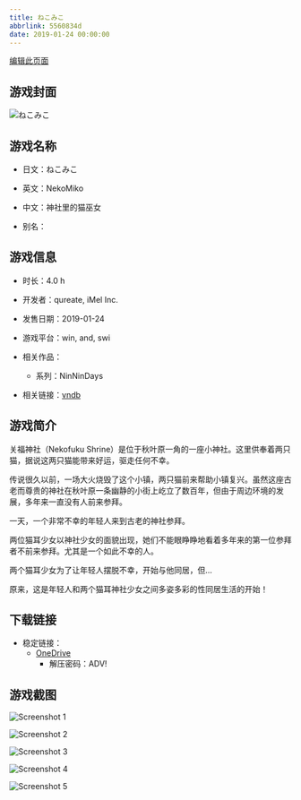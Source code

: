 ```yaml
---
title: ねこみこ
abbrlink: 5560834d
date: 2019-01-24 00:00:00
---
```

[编辑此页面](https://github.com/ACG-3/ADV3-source/blob/main/source/_posts/games/%E3%81%AD%E3%81%93%E3%81%BF%E3%81%93.md)

## 游戏封面

![ねこみこ](https://pan.timero.xyz/onedrive/img_lib_001/%E3%81%AD%E3%81%93%E3%81%BF%E3%81%93_cover.avif)


## 游戏名称

- 日文：ねこみこ
- 英文：NekoMiko
- 中文：神社里的猫巫女

- 别名：


## 游戏信息

- 时长：4.0 h
- 开发者：qureate, iMel Inc.
- 发售日期：2019-01-24
- 游戏平台：win, and, swi
- 相关作品：
   - 系列：NinNinDays

- 相关链接：[vndb](https://vndb.org/v25170)


## 游戏简介

关福神社（Nekofuku Shrine）是位于秋叶原一角的一座小神社。这里供奉着两只猫，据说这两只猫能带来好运，驱走任何不幸。

传说很久以前，一场大火烧毁了这个小镇，两只猫前来帮助小镇复兴。虽然这座古老而尊贵的神社在秋叶原一条幽静的小街上屹立了数百年，但由于周边环境的发展，多年来一直没有人前来参拜。

一天，一个非常不幸的年轻人来到古老的神社参拜。

两位猫耳少女以神社少女的面貌出现，她们不能眼睁睁地看着多年来的第一位参拜者不前来参拜。尤其是一个如此不幸的人。

两个猫耳少女为了让年轻人摆脱不幸，开始与他同居，但...

原来，这是年轻人和两个猫耳神社少女之间多姿多彩的性同居生活的开始！




## 下载链接

- 稳定链接：
    - [OneDrive](https://pan.timero.xyz/onedrive/adv_lib_001/%E3%81%AD%E3%81%93%E3%81%BF%E3%81%93)
        - 解压密码：ADV!



## 游戏截图


![Screenshot 1](https://pan.timero.xyz/onedrive/img_lib_001/%E3%81%AD%E3%81%93%E3%81%BF%E3%81%93_Screenshot_1.avif)

![Screenshot 2](https://pan.timero.xyz/onedrive/img_lib_001/%E3%81%AD%E3%81%93%E3%81%BF%E3%81%93_Screenshot_2.avif)

![Screenshot 3](https://pan.timero.xyz/onedrive/img_lib_001/%E3%81%AD%E3%81%93%E3%81%BF%E3%81%93_Screenshot_3.avif)

![Screenshot 4](https://pan.timero.xyz/onedrive/img_lib_001/%E3%81%AD%E3%81%93%E3%81%BF%E3%81%93_Screenshot_4.avif)

![Screenshot 5](https://pan.timero.xyz/onedrive/img_lib_001/%E3%81%AD%E3%81%93%E3%81%BF%E3%81%93_Screenshot_5.avif)


